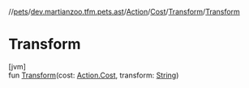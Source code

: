 //[pets](../../../../../index.md)/[dev.martianzoo.tfm.pets.ast](../../../index.md)/[Action](../../index.md)/[Cost](../index.md)/[Transform](index.md)/[Transform](-transform.md)

# Transform

[jvm]\
fun [Transform](-transform.md)(cost: [Action.Cost](../index.md), transform: [String](https://kotlinlang.org/api/latest/jvm/stdlib/kotlin/-string/index.html))
